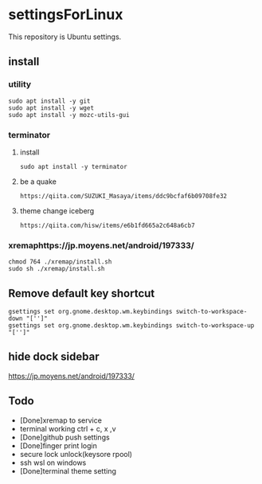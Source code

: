 # settingsForLinux
This repository is Ubuntu settings.

## install
### utility
```shell
sudo apt install -y git
sudo apt install -y wget
sudo apt install -y mozc-utils-gui
```

### terminator
1. install
    ```shell
    sudo apt install -y terminator
    ```
2. be a quake
    ```
    https://qiita.com/SUZUKI_Masaya/items/ddc9bcfaf6b09708fe32
    ```
3. theme change iceberg
    ```
    https://qiita.com/hisw/items/e6b1fd665a2c648a6cb7
    ```

### xremaphttps://jp.moyens.net/android/197333/
```shell
chmod 764 ./xremap/install.sh
sudo sh ./xremap/install.sh
```

## Remove default key shortcut
```shell
gsettings set org.gnome.desktop.wm.keybindings switch-to-workspace-down "['']"
gsettings set org.gnome.desktop.wm.keybindings switch-to-workspace-up "['']"
```

## hide dock sidebar
https://jp.moyens.net/android/197333/

## Todo
- [Done]xremap to service
- terminal working ctrl + c, x ,v
- [Done]github push settings
- [Done]finger print login
- secure lock unlock(keysore rpool)
- ssh wsl on windows
- [Done]terminal theme setting
